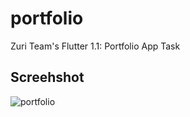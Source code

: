 # portfolio

Zuri Team's Flutter 1.1: Portfolio App Task

## Screehshot

![portfolio](https://user-images.githubusercontent.com/50176100/116196009-db05fd80-a72a-11eb-9bbc-91f3a8185886.png)

